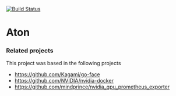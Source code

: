 [![Build Status](https://travis-ci.com/eloylp/aton.svg?branch=master)](https://travis-ci.com/eloylp/aton)

# Aton



### Related projects
This project was based in the following projects
* https://github.com/Kagami/go-face
* https://github.com/NVIDIA/nvidia-docker
* https://github.com/mindprince/nvidia_gpu_prometheus_exporter